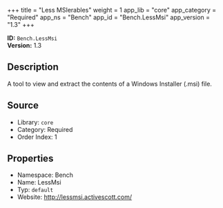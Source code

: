 ﻿+++
title = "Less MSIerables"
weight = 1
app_lib = "core"
app_category = "Required"
app_ns = "Bench"
app_id = "Bench.LessMsi"
app_version = "1.3"
+++

**ID:** `Bench.LessMsi`  
**Version:** 1.3  
<!--more-->

## Description
A tool to view and extract the contents of a Windows Installer (.msi) file.

## Source

* Library: `core`
* Category: Required
* Order Index: 1

## Properties

* Namespace: Bench
* Name: LessMsi
* Typ: `default`
* Website: <http://lessmsi.activescott.com/>


